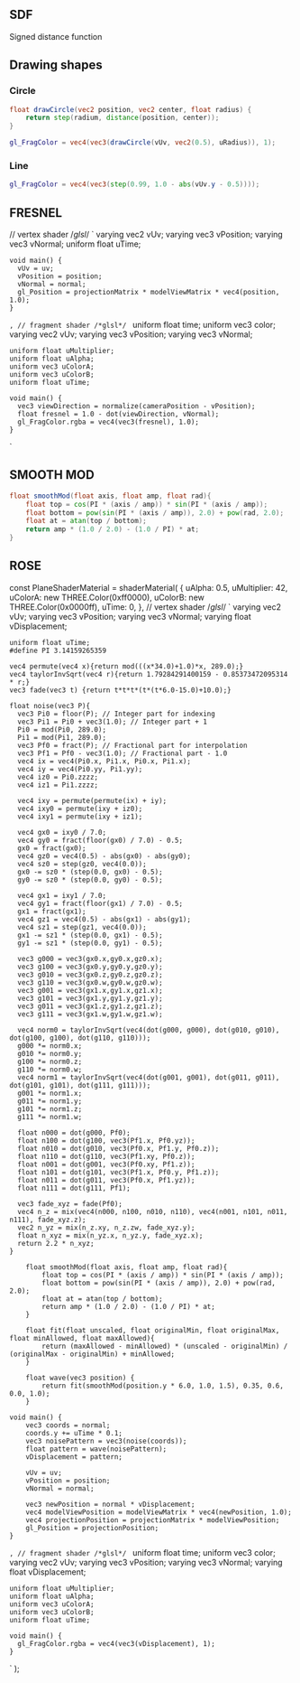 ## SDF

Signed distance function

## Drawing shapes

### Circle

```glsl
float drawCircle(vec2 position, vec2 center, float radius) {
    return step(radium, distance(position, center));
}
```

```glsl
gl_FragColor = vec4(vec3(drawCircle(vUv, vec2(0.5), uRadius)), 1);
```

### Line

```glsl
gl_FragColor = vec4(vec3(step(0.99, 1.0 - abs(vUv.y - 0.5))));
```

## FRESNEL

// vertex shader
/_glsl_/ `
varying vec2 vUv;
varying vec3 vPosition;
varying vec3 vNormal;
uniform float uTime;

    void main() {
      vUv = uv;
      vPosition = position;
      vNormal = normal;
      gl_Position = projectionMatrix * modelViewMatrix * vec4(position, 1.0);
    }

`,
  // fragment shader
  /*glsl*/ `
uniform float time;
uniform vec3 color;
varying vec2 vUv;
varying vec3 vPosition;
varying vec3 vNormal;

    uniform float uMultiplier;
    uniform float uAlpha;
    uniform vec3 uColorA;
    uniform vec3 uColorB;
    uniform float uTime;

    void main() {
      vec3 viewDirection = normalize(cameraPosition - vPosition);
      float fresnel = 1.0 - dot(viewDirection, vNormal);
      gl_FragColor.rgba = vec4(vec3(fresnel), 1.0);
    }

`

## SMOOTH MOD

```glsl
float smoothMod(float axis, float amp, float rad){
    float top = cos(PI * (axis / amp)) * sin(PI * (axis / amp));
    float bottom = pow(sin(PI * (axis / amp)), 2.0) + pow(rad, 2.0);
    float at = atan(top / bottom);
    return amp * (1.0 / 2.0) - (1.0 / PI) * at;
}
```

## ROSE

const PlaneShaderMaterial = shaderMaterial(
{
uAlpha: 0.5,
uMultiplier: 42,
uColorA: new THREE.Color(0xff0000),
uColorB: new THREE.Color(0x0000ff),
uTime: 0,
},
// vertex shader
/_glsl_/ `
varying vec2 vUv;
varying vec3 vPosition;
varying vec3 vNormal;
varying float vDisplacement;

    uniform float uTime;
    #define PI 3.14159265359

    vec4 permute(vec4 x){return mod(((x*34.0)+1.0)*x, 289.0);}
    vec4 taylorInvSqrt(vec4 r){return 1.79284291400159 - 0.85373472095314 * r;}
    vec3 fade(vec3 t) {return t*t*t*(t*(t*6.0-15.0)+10.0);}

    float noise(vec3 P){
      vec3 Pi0 = floor(P); // Integer part for indexing
      vec3 Pi1 = Pi0 + vec3(1.0); // Integer part + 1
      Pi0 = mod(Pi0, 289.0);
      Pi1 = mod(Pi1, 289.0);
      vec3 Pf0 = fract(P); // Fractional part for interpolation
      vec3 Pf1 = Pf0 - vec3(1.0); // Fractional part - 1.0
      vec4 ix = vec4(Pi0.x, Pi1.x, Pi0.x, Pi1.x);
      vec4 iy = vec4(Pi0.yy, Pi1.yy);
      vec4 iz0 = Pi0.zzzz;
      vec4 iz1 = Pi1.zzzz;

      vec4 ixy = permute(permute(ix) + iy);
      vec4 ixy0 = permute(ixy + iz0);
      vec4 ixy1 = permute(ixy + iz1);

      vec4 gx0 = ixy0 / 7.0;
      vec4 gy0 = fract(floor(gx0) / 7.0) - 0.5;
      gx0 = fract(gx0);
      vec4 gz0 = vec4(0.5) - abs(gx0) - abs(gy0);
      vec4 sz0 = step(gz0, vec4(0.0));
      gx0 -= sz0 * (step(0.0, gx0) - 0.5);
      gy0 -= sz0 * (step(0.0, gy0) - 0.5);

      vec4 gx1 = ixy1 / 7.0;
      vec4 gy1 = fract(floor(gx1) / 7.0) - 0.5;
      gx1 = fract(gx1);
      vec4 gz1 = vec4(0.5) - abs(gx1) - abs(gy1);
      vec4 sz1 = step(gz1, vec4(0.0));
      gx1 -= sz1 * (step(0.0, gx1) - 0.5);
      gy1 -= sz1 * (step(0.0, gy1) - 0.5);

      vec3 g000 = vec3(gx0.x,gy0.x,gz0.x);
      vec3 g100 = vec3(gx0.y,gy0.y,gz0.y);
      vec3 g010 = vec3(gx0.z,gy0.z,gz0.z);
      vec3 g110 = vec3(gx0.w,gy0.w,gz0.w);
      vec3 g001 = vec3(gx1.x,gy1.x,gz1.x);
      vec3 g101 = vec3(gx1.y,gy1.y,gz1.y);
      vec3 g011 = vec3(gx1.z,gy1.z,gz1.z);
      vec3 g111 = vec3(gx1.w,gy1.w,gz1.w);

      vec4 norm0 = taylorInvSqrt(vec4(dot(g000, g000), dot(g010, g010), dot(g100, g100), dot(g110, g110)));
      g000 *= norm0.x;
      g010 *= norm0.y;
      g100 *= norm0.z;
      g110 *= norm0.w;
      vec4 norm1 = taylorInvSqrt(vec4(dot(g001, g001), dot(g011, g011), dot(g101, g101), dot(g111, g111)));
      g001 *= norm1.x;
      g011 *= norm1.y;
      g101 *= norm1.z;
      g111 *= norm1.w;

      float n000 = dot(g000, Pf0);
      float n100 = dot(g100, vec3(Pf1.x, Pf0.yz));
      float n010 = dot(g010, vec3(Pf0.x, Pf1.y, Pf0.z));
      float n110 = dot(g110, vec3(Pf1.xy, Pf0.z));
      float n001 = dot(g001, vec3(Pf0.xy, Pf1.z));
      float n101 = dot(g101, vec3(Pf1.x, Pf0.y, Pf1.z));
      float n011 = dot(g011, vec3(Pf0.x, Pf1.yz));
      float n111 = dot(g111, Pf1);

      vec3 fade_xyz = fade(Pf0);
      vec4 n_z = mix(vec4(n000, n100, n010, n110), vec4(n001, n101, n011, n111), fade_xyz.z);
      vec2 n_yz = mix(n_z.xy, n_z.zw, fade_xyz.y);
      float n_xyz = mix(n_yz.x, n_yz.y, fade_xyz.x);
      return 2.2 * n_xyz;
    }

        float smoothMod(float axis, float amp, float rad){
            float top = cos(PI * (axis / amp)) * sin(PI * (axis / amp));
            float bottom = pow(sin(PI * (axis / amp)), 2.0) + pow(rad, 2.0);
            float at = atan(top / bottom);
            return amp * (1.0 / 2.0) - (1.0 / PI) * at;
        }

        float fit(float unscaled, float originalMin, float originalMax, float minAllowed, float maxAllowed){
            return (maxAllowed - minAllowed) * (unscaled - originalMin) / (originalMax - originalMin) + minAllowed;
        }

        float wave(vec3 position) {
            return fit(smoothMod(position.y * 6.0, 1.0, 1.5), 0.35, 0.6, 0.0, 1.0);
        }

    void main() {
        vec3 coords = normal;
        coords.y += uTime * 0.1;
        vec3 noisePattern = vec3(noise(coords));
        float pattern = wave(noisePattern);
        vDisplacement = pattern;

        vUv = uv;
        vPosition = position;
        vNormal = normal;

        vec3 newPosition = normal * vDisplacement;
        vec4 modelViewPosition = modelViewMatrix * vec4(newPosition, 1.0);
        vec4 projectionPosition = projectionMatrix * modelViewPosition;
        gl_Position = projectionPosition;
    }

`,
  // fragment shader
  /*glsl*/ `
uniform float time;
uniform vec3 color;
varying vec2 vUv;
varying vec3 vPosition;
varying vec3 vNormal;
varying float vDisplacement;

    uniform float uMultiplier;
    uniform float uAlpha;
    uniform vec3 uColorA;
    uniform vec3 uColorB;
    uniform float uTime;

    void main() {
      gl_FragColor.rgba = vec4(vec3(vDisplacement), 1);
    }

`
);
